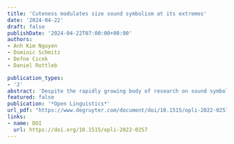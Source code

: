 ```yaml
---
title: 'Cuteness modulates size sound symbolism at its extremes'
date: '2024-04-22'
draft: false
publishDate: '2024-04-22T07:00:00+00:00'
authors:
- Anh Kim Nguyen
- Dominic Schmitz
- Defne Cicek
- Daniel Rottleb

publication_types:
- '2'
abstract: 'Despite the rapidly growing body of research on sound symbolism, one issue that remains understudied is whether different types of sensory information interact in their sound symbolic effects. The experimental study reported here consisted of two tasks and focused on one such potential interaction: size associations and cuteness. First, a forced-choice task was conducted in which size ratings were elicited for pseudowords containing different vowels and consonants. The pseudowords were introduced as names of alien creatures, which were used as visual stimuli in the experiment. Second, the cuteness of alien creatures was assessed in a judgement task. Both tasks were completed by the same group of German speakers. In line with previous research, /aː/ was associated with largeness and /iː/ was associated with smallness. Further, we found that cuteness modulates size associations in /aː/ and /iː/. For /aː/ judged size increased, while for /iː/ judged size decreased with increasing cuteness. Regarding consonants, we found that /ʁ/ evoked higher size associations than other consonants under investigation. Interactions of cuteness and consonants did not reach significance. Our findings call for the integration of other possible factors and features that might show sound symbolic effects or interactions with such in sound symbolism research.'
featured: false
publication: '*Open Linguistics*'
url_pdf: "https://www.degruyter.com/document/doi/10.1515/opli-2022-0257/html"
links:
- name: DOI
  url: https://doi.org/10.1515/opli-2022-0257
---
```


